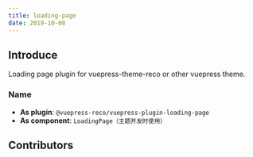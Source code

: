 ```yaml
---
title: loading-page
date: 2019-10-08
---
```


## Introduce <GitHubLink repo="vuepress-reco/vuepress-plugin-loading-page/"/>

Loading page plugin for vuepress-theme-reco or other vuepress theme.

### Name

- **As plugin**: `@vuepress-reco/vuepress-plugin-loading-page`
- **As component**: `LoadingPage（主题开发时使用）`

## Contributors

<Contributors user="vuepress-reco" repo="vuepress-plugin-loading-page"></Contributors>